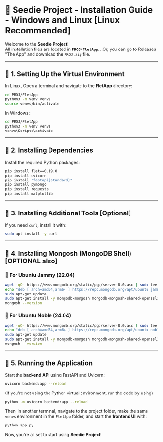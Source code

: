 # 🌱 Seedie Project - Installation Guide - Windows and Linux [Linux Recommended]

Welcome to the **Seedie Project**!  
All installation files are located in **`PROJ/FletApp`**.
..Or, you can go to Releases "The App" and download the ```PROJ.zip``` file.

---

## 📌 1. Setting Up the Virtual Environment  
In Linux, Open a terminal and navigate to the **FletApp** directory:  

```bash
cd PROJ/FletApp
python3 -m venv venvs
source venvs/bin/activate
```
In Windows:
```bash
cd PROJ/FletApp
python3 -m venv venvs
venvs\Scripts\activate
```

---

## 📌 2. Installing Dependencies  
Install the required Python packages:

```bash
pip install flet==0.19.0
pip install uvicorn
pip install "fastapi[standard]"
pip install pymongo
pip install requests
pip install matplotlib
```

---

## 📌 3. Installing Additional Tools  [Optional]

If you need `curl`, install it with:

```bash
sudo apt install -y curl
```

---

## 📌 4. Installing Mongosh (MongoDB Shell)  [OPTIONAL also]

### 🔹 For Ubuntu Jammy (22.04)  

```bash
wget -qO- https://www.mongodb.org/static/pgp/server-8.0.asc | sudo tee /etc/apt/trusted.gpg.d/server-8.0.asc
echo "deb [ arch=amd64,arm64 ] https://repo.mongodb.org/apt/ubuntu jammy/mongodb-org/8.0 multiverse" | sudo tee /etc/apt/sources.list.d/mongodb-org-8.0.list
sudo apt-get update
sudo apt-get install -y mongodb-mongosh mongodb-mongosh-shared-openssl11 mongodb-mongosh-shared-openssl3
mongosh --version
```

### 🔹 For Ubuntu Noble (24.04)  

```bash
wget -qO- https://www.mongodb.org/static/pgp/server-8.0.asc | sudo tee /etc/apt/trusted.gpg.d/server-8.0.asc
echo "deb [ arch=amd64,arm64 ] https://repo.mongodb.org/apt/ubuntu noble/mongodb-org/8.0 multiverse" | sudo tee /etc/apt/sources.list.d/mongodb-org-8.0.list
sudo apt-get update
sudo apt-get install -y mongodb-mongosh mongodb-mongosh-shared-openssl11 mongodb-mongosh-shared-openssl3
mongosh --version
```

---

## 📌 5. Running the Application  

Start the **backend API** using FastAPI and Uvicorn:

```bash
uvicorn backend:app --reload
```

(If you're not using the Python virtual environment, run the code by using)
```bash
python -m uvicorn backend:app --reload
```

Then, in another terminal, navigate to the project folder, make the same ```venvs``` environment in the ```FletApp``` folder, and start the **frontend UI** with:

```bash
python app.py
```

Now, you're all set to start using **Seedie Project**! 
